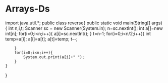 # Arrays-Ds
import java.util.*;
public class reverse{
    public static void main(String[] args)
    {
        int n,i,t;
        Scanner sc = new Scanner(System.in);
        n=sc.nextInt();
        int a[]=new int[n];
        for(i=0;i<n;i++){
            a[i]=sc.nextInt();
        }
        t=n-1;
        for(i=0;i<n/2;i++){
            int temp=a[i];
            a[i]=a[t];
            a[t]=temp;
            t--;

        }
        for(i=0;i<n;i++){
            System.out.print(a[i]+" ");
        }
    }
}

